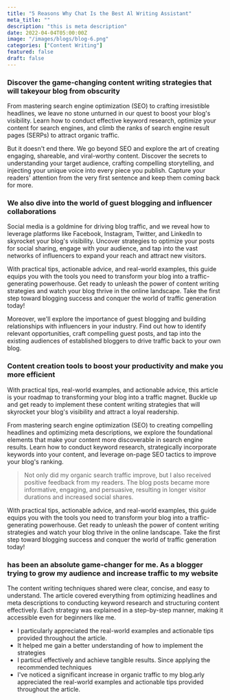 ```yaml
---
title: "5 Reasons Why Chat Is the Best Al Writing Assistant"
meta_title: ""
description: "this is meta description"
date: 2022-04-04T05:00:00Z
image: "/images/blogs/blog-6.png"
categories: ["Content Writing"]
featured: false
draft: false
---
```


### Discover the game-changing content writing strategies that will takeyour blog from obscurity

From mastering search engine optimization (SEO) to crafting irresistible headlines, we leave no stone unturned in our quest to boost your blog's visibility. Learn how to conduct effective keyword research, optimize your content for search engines, and climb the ranks of search engine result pages (SERPs) to attract organic traffic.

But it doesn't end there. We go beyond SEO and explore the art of creating engaging, shareable, and viral-worthy content. Discover the secrets to understanding your target audience, crafting compelling storytelling, and injecting your unique voice into every piece you publish. Capture your readers' attention from the very first sentence and keep them coming back for more.

### We also dive into the world of guest blogging and influencer collaborations

Social media is a goldmine for driving blog traffic, and we reveal how to leverage platforms like Facebook, Instagram, Twitter, and LinkedIn to skyrocket your blog's visibility. Uncover strategies to optimize your posts for social sharing, engage with your audience, and tap into the vast networks of influencers to expand your reach and attract new visitors.

With practical tips, actionable advice, and real-world examples, this guide equips you with the tools you need to transform your blog into a traffic-generating powerhouse. Get ready to unleash the power of content writing strategies and watch your blog thrive in the online landscape. Take the first step toward blogging success and conquer the world of traffic generation today!

Moreover, we'll explore the importance of guest blogging and building relationships with influencers in your industry. Find out how to identify relevant opportunities, craft compelling guest posts, and tap into the existing audiences of established bloggers to drive traffic back to your own blog.

### Content creation tools to boost your productivity and make you more efficient

With practical tips, real-world examples, and actionable advice, this article is your roadmap to transforming your blog into a traffic magnet. Buckle up and get ready to implement these content writing strategies that will skyrocket your blog's visibility and attract a loyal readership.

From mastering search engine optimization (SEO) to creating compelling headlines and optimizing meta descriptions, we explore the foundational elements that make your content more discoverable in search engine results. Learn how to conduct keyword research, strategically incorporate keywords into your content, and leverage on-page SEO tactics to improve your blog's ranking.

> Not only did my organic search traffic improve, but I also received positive feedback from my readers. The blog posts became more informative, engaging, and persuasive, resulting in longer visitor durations and increased social shares.

With practical tips, actionable advice, and real-world examples, this guide equips you with the tools you need to transform your blog into a traffic-generating powerhouse. Get ready to unleash the power of content writing strategies and watch your blog thrive in the online landscape. Take the first step toward blogging success and conquer the world of traffic generation today!

### has been an absolute game-changer for me. As a blogger trying to grow my audience and increase traffic to my website

The content writing techniques shared were clear, concise, and easy to understand. The article covered everything from optimizing headlines and meta descriptions to conducting keyword research and structuring content effectively. Each strategy was explained in a step-by-step manner, making it accessible even for beginners like me.

- I particularly appreciated the real-world examples and actionable tips provided throughout the article.
- It helped me gain a better understanding of how to implement the strategies
- I particul effectively and achieve tangible results. Since applying the recommended techniques
- I've noticed a significant increase in organic traffic to my blog.arly appreciated the real-world examples and actionable tips provided throughout the article.
